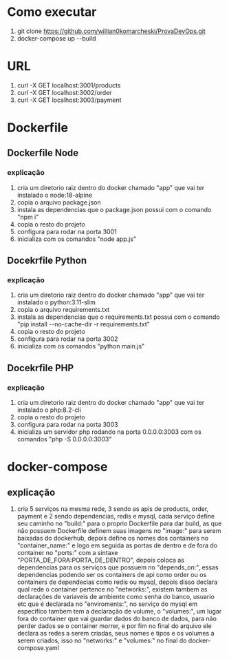# Como executar
1. git clone https://github.com/willian0komarcheski/ProvaDevOps.git
2. docker-compose up --build

# URL
1. curl -X GET localhost:3001/products
2. curl -X GET localhost:3002/order
3. curl -X GET localhost:3003/payment

# Dockerfile
## Dockerfile Node
### explicação
1. cria um diretorio raiz dentro do docker chamado "app" que vai ter instalado o node:18-alpine
2. copia o arquivo package.json 
3. instala as dependencias que o package.json possui com o comando "npm i"
4. copia o resto do projeto
5. configura para rodar na porta 3001
6. inicializa com os comandos "node app.js"

## Docekrfile Python
### explicação 
1. cria um diretorio raiz dentro do docker chamado "app" que vai ter instalado o python:3.11-slim
2. copia o arquivo requirements.txt 
3. instala as dependencias que o requirements.txt possui com o comando "pip install --no-cache-dir -r requirements.txt"
4. copia o resto do projeto
5. configura para rodar na porta 3002
6. inicializa com os comandos "python main.js"

## Docekrfile PHP
### explicação 
1. cria um diretorio raiz dentro do docker chamado "app" que vai ter instalado o php:8.2-cli
2. copia o resto do projeto
3. configura para rodar na porta 3003
4. inicializa um servidor php rodando na porta 0.0.0.0:3003 com os comandos "php -S 0.0.0.0:3003"

# docker-compose
## explicação
1. cria  5 serviços na mesma rede, 3 sendo as apis de products, order, payment e 2 sendo dependencias, redis e mysql, cada serviço define seu caminho no "build:" para o proprio Dockerfile para dar build, as que não possuem Dockerfile definem suas imagens no "image:" para serem baixadas do dockerhub, depois define os nomes dos containers no "container_name:" e logo em seguida as portas de dentro e de fora do container no "ports:" com a sintaxe "PORTA_DE_FORA:PORTA_DE_DENTRO", depois coloca as dependencias para os serviços que possuem no "depends_on:", essas dependencias podendo ser os containers de api como order ou os containers de dependecias como redis ou mysql, depois disso declara qual rede o container pertence no "networks:", existem tambem as declarações de variaveis de ambiente como senha do banco, usuario etc que é declarada no "enviroments:", no serviço do mysql em especifico tambem tem a declaração de volume, o "volumes:", um lugar fora do container que vai guardar dados do banco de dados, para não perder dados se o container morrer, e por fim no final do arquivo ele declara as redes a serem criadas, seus nomes e tipos e os volumes a serem criados, isso no "networks:" e "volumes:" no final do docker-compose.yaml